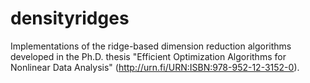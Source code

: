 # densityridges
Implementations of the ridge-based dimension reduction algorithms developed in the Ph.D. thesis "Efficient Optimization Algorithms for Nonlinear Data Analysis" (http://urn.fi/URN:ISBN:978-952-12-3152-0).
